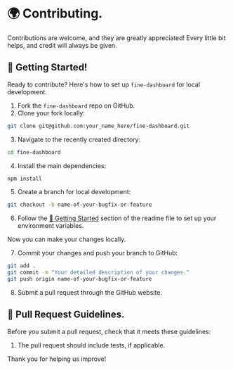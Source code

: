 # 🌍 Contributing.

Contributions are welcome, and they are greatly appreciated! Every little bit helps, and credit will always be given.

## 👶 Getting Started!

Ready to contribute? Here's how to set up `fine-dashboard` for local development.

1. Fork the `fine-dashboard` repo on GitHub.
2. Clone your fork locally:

```sh
git clone git@github.com:your_name_here/fine-dashboard.git
```

3. Navigate to the recently created directory:

```sh
cd fine-dashboard
```

4. Install the main dependencies:

```sh
npm install
```

5. Create a branch for local development:

```sh
git checkout -b name-of-your-bugfix-or-feature
```

6. Follow the [👶 Getting Started](https://github.com/wiseaidev/fine-dashboard#-getting-started) section of the readme file to set up your environment variables.

Now you can make your changes locally.

7. Commit your changes and push your branch to GitHub:

```sh
git add .
git commit -m "Your detailed description of your changes."
git push origin name-of-your-bugfix-or-feature
```

8. Submit a pull request through the GitHub website.

## 📙 Pull Request Guidelines.

Before you submit a pull request, check that it meets these guidelines:

1. The pull request should include tests, if applicable.

Thank you for helping us improve!